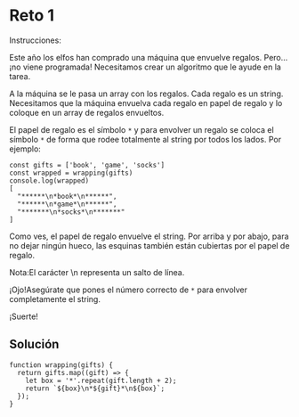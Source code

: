 # Reto 1

Instrucciones:

Este año los elfos han comprado una máquina que envuelve regalos. Pero... ¡no viene programada! Necesitamos crear un algoritmo que le ayude en la tarea.

A la máquina se le pasa un array con los regalos. Cada regalo es un string. Necesitamos que la máquina envuelva cada regalo en papel de regalo y lo coloque en un array de regalos envueltos.

El papel de regalo es el símbolo `*` y para envolver un regalo se coloca el símbolo `*` de forma que rodee totalmente al string por todos los lados. Por ejemplo:

    const gifts = ['book', 'game', 'socks']
    const wrapped = wrapping(gifts)
    console.log(wrapped)
    [
      "******\n*book*\n******",
      "******\n*game*\n******",
      "*******\n*socks*\n*******"
    ]

Como ves, el papel de regalo envuelve el string. Por arriba y por abajo, para no dejar ningún hueco, las esquinas también están cubiertas por el papel de regalo.

Nota:El carácter \n representa un salto de línea.

¡Ojo!Asegúrate que pones el número correcto de `*` para envolver completamente el string.

¡Suerte!

## Solución

    function wrapping(gifts) {
      return gifts.map((gift) => {
        let box = '*'.repeat(gift.length + 2);
        return `${box}\n*${gift}*\n${box}`;
      });
    }
